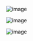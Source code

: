 ![image](https://github.com/sandeeptemp11/NPTEL/assets/134224176/9f9e527b-ac25-4009-824a-23cfaed26448)


![image](https://github.com/sandeeptemp11/NPTEL/assets/134224176/42bed2fa-f18f-4bbe-a188-adcb7359b597)

![image](https://github.com/sandeeptemp11/NPTEL/assets/134224176/9876c71f-5eab-456e-8c98-9e8275f3bee2)
